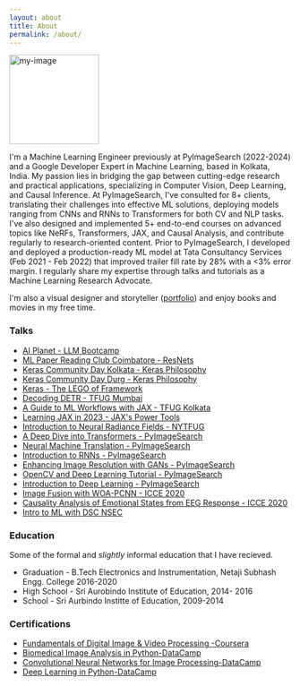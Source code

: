 ```yaml
---
layout: about
title: About
permalink: /about/
---
```


<img src="{{site.url}}/assets/site_images/rr-gde-badge-circle.png" alt="my-image" width="160" height="160"/>

I'm a Machine Learning Engineer previously at PyImageSearch (2022-2024) and a Google Developer Expert in Machine Learning, based in Kolkata, India. My passion lies in bridging the gap between cutting-edge research and practical applications, specializing in Computer Vision, Deep Learning, and Causal Inference. At PyImageSearch, I've consulted for 8+ clients, translating their challenges into effective ML solutions, deploying models ranging from CNNs and RNNs to Transformers for both CV and NLP tasks. I've also designed and implemented 5+ end-to-end courses on advanced topics like NeRFs, Transformers, JAX, and Causal Analysis, and contribute regularly to research-oriented content. Prior to PyImageSearch, I developed and deployed a production-ready ML model at Tata Consultancy Services (Feb 2021 - Feb 2022) that improved trailer fill rate by 28% with a <3% error margin. I regularly share my expertise through talks and tutorials as a Machine Learning Research Advocate. 


I'm also a visual designer and storyteller ([portfolio](https://www.ritwikraha.com/)) and enjoy books and movies in my free time.


### Talks
* [AI Planet - LLM Bootcamp](https://www.youtube.com/live/Wef1-D0CoAU?si=mTRSRzXcglpu32os)
* [ML Paper Reading Club Coimbatore - ResNets](https://youtu.be/C8UqTtyOY4g?si=jptrJSuWEmeCmNG7)
* [Keras Community Day Kolkata - Keras Philosophy](https://www.youtube.com/watch?v=mU4Z9bs0Bxc)
* [Keras Community Day Durg - Keras Philosophy](https://www.youtube.com/watch?v=KinLN4lA6Bg&t=13112s)
* [Keras - The LEGO of Framework](https://www.youtube.com/watch?v=YkIW0aCExo8)
* [Decoding DETR - TFUG Mumbai](https://www.youtube.com/watch?v=p26Ax6en0_c)
* [A Guide to ML Workflows with JAX - TFUG Kolkata](https://www.youtube.com/watch?v=tur1P-HWdjs)
* [Learning JAX in 2023 - JAX's Power Tools](https://www.youtube.com/watch?v=NNsYtagZocw)
* [Introduction to Neural Radiance Fields - NYTFUG](https://www.youtube.com/watch?v=U2XS7SxOy2s&list=PLT3sJRyVaw-nP-t9F0yJe3wwklbzLNoGP&index=5)
* [A Deep Dive into Transformers - PyImageSearch](https://youtube.com/live/FJAJKPRHZUg?feature=share)
* [Neural Machine Translation - PyImageSearch](https://youtube.com/live/BS248CrEADM?feature=share)
* [Introduction to RNNs - PyImageSearch](https://youtube.com/live/lAIA7l0_cf8?feature=share)
* [Enhancing Image Resolution with GANs - PyImageSearch](https://youtube.com/live/Ottd3jBtf8Y?feature=share)
* [OpenCV and Deep Learning Tutorial - PyImageSearch](https://youtube.com/live/xZgOJL4txRw?feature=share)
* [Introduction to Deep Learning - PyImageSearch](https://youtube.com/live/_B3Ty8DuvSk?feature=share)
* [Image Fusion with WOA-PCNN - ICCE 2020](https://youtu.be/vnapE3BHq04?list=PLT3sJRyVaw-nP-t9F0yJe3wwklbzLNoGP)
* [Causality Analysis of Emotional States from EEG Response - ICCE 2020](https://youtu.be/Gp4SF-CkYeo?list=PLT3sJRyVaw-nP-t9F0yJe3wwklbzLNoGP)
* [Intro to ML with DSC NSEC](https://youtu.be/A1CcHAiqsww?list=PLT3sJRyVaw-nP-t9F0yJe3wwklbzLNoGP)


### Education 

Some of the formal and *slightly* informal education that I have recieved.

* Graduation - B.Tech Electronics and Instrumentation, Netaji Subhash Engg. College 2016-2020
* High School - Sri Aurobindo Institute of Education, 2014- 2016
* School - Sri Aurbindo Institte of Education, 2009-2014

### Certifications

* [Fundamentals of Digital Image & Video Processing -Coursera](https://www.coursera.org/account/accomplishments/certificate/RMZ7EWPBUZLP)
* [Biomedical Image Analysis in Python-DataCamp](https://www.datacamp.com/statement-of-accomplishment/course/1dbf84d389af93cfe2f6d3c2f0f41ceae204df5b)
* [Convolutional Neural Networks for Image Processing-DataCamp](https://www.datacamp.com/statement-of-accomplishment/course/628ed8b9e92333de2eb3d48b4e617b56a58873b9)
* [Deep Learning in Python-DataCamp](https://www.datacamp.com/statement-of-accomplishment/course/e2590e279461909919f7f19a7ae144dfd5eaa580)

